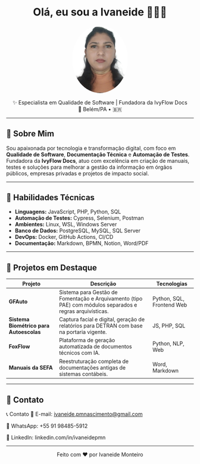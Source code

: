 <h1 align="center">Olá, eu sou a Ivaneide 👩🏽‍💻</h1>

<p align="center">
 <img src="iv.jpg" width="150" style="border-radius: 50%;" alt="Foto de Ivaneide Pires">
</p>

<p align="center">
  ✨ Especialista em Qualidade de Software | Fundadora da IvyFlow Docs  
  <br/>
  📍 Belém/PA • 🇧🇷  
</p>

---

## 🧩 Sobre Mim

Sou apaixonada por tecnologia e transformação digital, com foco em **Qualidade de Software**, **Documentação Técnica** e **Automação de Testes**. Fundadora da **IvyFlow Docs**, atuo com excelência em criação de manuais, testes e soluções para melhorar a gestão da informação em órgãos públicos, empresas privadas e projetos de impacto social.

---

## 🚀 Habilidades Técnicas

- **Linguagens:** JavaScript, PHP, Python, SQL
- **Automação de Testes:** Cypress, Selenium, Postman
- **Ambientes:** Linux, WSL, Windows Server
- **Banco de Dados:** PostgreSQL, MySQL, SQL Server
- **DevOps:** Docker, GitHub Actions, CI/CD
- **Documentação:** Markdown, BPMN, Notion, Word/PDF

---

## 📌 Projetos em Destaque

| Projeto | Descrição | Tecnologias |
|--------|-----------|-------------|
| **GFAuto** | Sistema para Gestão de Fomentação e Arquivamento (tipo PAE) com módulos separados e regras arquivísticas. | Python, SQL, Frontend Web |
| **Sistema Biométrico para Autoescolas** | Captura facial e digital, geração de relatórios para DETRAN com base na portaria vigente. | JS, PHP, SQL |
| **FoxFlow** | Plataforma de geração automatizada de documentos técnicos com IA. | Python, NLP, Web |
| **Manuais da SEFA** | Reestruturação completa de documentações antigas de sistemas contábeis. | Word, Markdown |

---

## 💬 Contato

📞 Contato
📧 E-mail: ivaneide.pmnascimento@gmail.com

📱 WhatsApp: +55 91 98485-5912

💼 LinkedIn: linkedin.com/in/ivaneidepmn


---

<p align="center">
  Feito com ❤️ por Ivaneide Monteiro
</p>
